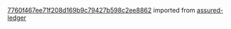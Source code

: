 [7760f467ee71f208d169b9c79427b598c2ee8862](https://github.com/insolar/assured-ledger/commit/7760f467ee71f208d169b9c79427b598c2ee8862) imported from [assured-ledger](https://github.com/insolar/assured-ledger)
